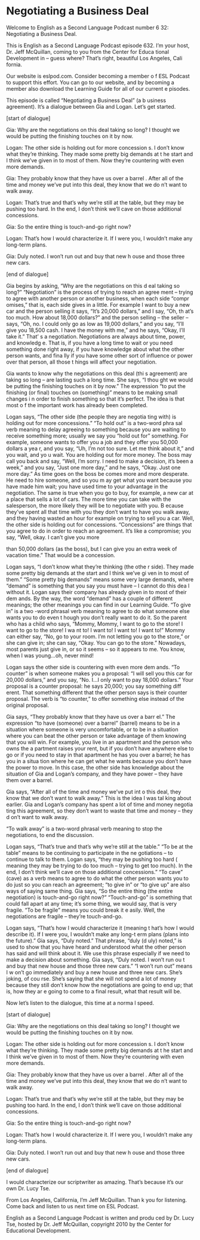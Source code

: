 # Negotiating a Business Deal

Welcome to English as a Second Language Podcast number 6 32: Negotiating a Business Deal.

This is English as a Second Language Podcast episode 632.  I’m your host, Dr. Jeff McQuillan, coming to you from the Center for Educa tional Development in – guess where?  That’s right, beautiful Los Angeles, Cali fornia.

Our website is eslpod.com.  Consider becoming a member o f ESL Podcast to support this effort.  You can go to our website, and by becoming a member also download the Learning Guide for all of our current e pisodes.

This episode is called “Negotiating a Business Deal” (a b usiness agreement).  It’s a dialogue between Gia and Logan.  Let’s get started.

[start of dialogue]

Gia:  Why are the negotiations on this deal taking so long?  I thought we would be putting the finishing touches on it by now.

Logan:  The other side is holding out for more concession s.  I don’t know what they’re thinking.  They made some pretty big demands at t he start and I think we’ve given in to most of them.  Now they’re countering  with even more demands.

Gia:  They probably know that they have us over a barrel .  After all of the time and money we’ve put into this deal, they know that we do n’t want to walk away.

Logan:  That’s true and that’s why we’re still at the table, but they may be pushing too hard.  In the end, I don’t think we’ll cave  on those additional concessions.

Gia:  So the entire thing is touch-and-go right now?

Logan:  That’s how I would characterize it.  If I were  you, I wouldn’t make any long-term plans.

Gia:  Duly noted.  I won’t run out and buy that new h ouse and those three new cars.

 [end of dialogue]

Gia begins by asking, “Why are the negotiations on this d eal taking so long?” “Negotiation” is the process of trying to reach an agree ment – trying to agree with another person or another business, when each side “compr omises,” that is, each side gives in a little.  For example I want to buy a  new car and the person selling it says, “It’s 20,000 dollars,” and I say, “Oh, th at’s too much.  How about 18,000 dollars?” and the person selling – the seller – says, “Oh, no.  I could only go as low as 19,000 dollars,” and you say, “I’ll give you 18,500 cash.  I have the money with me,” and he says, “Okay, I’ll take it.”  That’ s a negotiation. Negotiations are always about time, power, and knowledg e.  That is, if you have a long time to wait or you need something done right away, if you have knowledge about what the other person wants, and fina lly if you have some other sort of influence or power over that person, all those t hings will affect your negotiation.

Gia wants to know why the negotiations on this deal (thi s agreement) are taking so long – are lasting such a long time.  She says, “I thou ght we would be putting the finishing touches on it by now.”  The expression “to put the finishing (or final) touches on (something)” means to be making small changes i n order to finish something so that it’s perfect.  The idea is that most o f the important work has already been completed.

Logan says, “The other side (the people they are negotia ting with) is holding out for more concessions.”  “To hold out” is a two-word phra sal verb meaning to delay agreeing to something because you are waiting to receive something more; usually we say you “hold out for” something.  For example,  someone wants to offer you a job and they offer you 50,000 dollars a yea r, and you say, “Uh, I’m not too sure.  Let me think about it,” and you wait, and yo u wait.  You are holding out for more money.  The boss may call you back and say, “Well, I’m sorry.  I need to make a decision, it’s been a week,” and you say, “Just one more day,” and he says, “Okay.  Just one more day.”  As time goes on the boss be comes more and more desperate.  He need to hire someone, and so you m ay get what you want because you have made him wait; you have used time to your advantage in the negotiation.  The same is true when you go to buy, for example, a new car at a place that sells a lot of cars.  The more time you can take with the salesperson, the more likely they will be to negotiate with you.  B ecause they’ve spent all that time with you they don’t want to have you walk away, and they having wasted an hour for example on trying to sell you a car.  Well, the  other side is holding out for concessions.  “Concessions” are things that you agree to do in order to reach an agreement.  It’s like a compromise; you say, “Well, okay.  I can’t give you more

 than 50,000 dollars (as the boss), but I can give you an extra week of vacation time.”  That would be a concession.

Logan says, “I don’t know what they’re thinking (the othe r side).  They made some pretty big demands at the start and I think we’ve gi ven in to most of them.” “Some pretty big demands” means some very large demands, where “demand” is something that you say you must have – I cannot do this dea l without it.  Logan says their company has already given in to most of their dem ands.  By the way, the word “demand” has a couple of different meanings;  the other meanings you can find in our Learning Guide.  “To give in” is a two -word phrasal verb meaning to agree to do what someone else wants you to do even t hough you don’t really want to do it.  So the parent who has a child who says, “Mommy, Mommy, I want to go to the store!  I want to go to the store!  I wa nt to!  I want to!  I want to!  I want to!”  Mommy can either say, “No, go to your room.   I’m not letting you go to the store,” or she can give in; she can say, “Okay.  You can  go to the store.” Nowadays, most parents just give in, or so it seems – so it  appears to me.  You know, when I was young…oh, never mind!

Logan says the other side is countering with even more dem ands.  “To counter” is when someone makes you a proposal: “I will sell you this car for 20,000 dollars,” and you say, “No.  I…I only want to pay 18,000 dollars.”  Your proposal is a counter proposal: he says 20,000; you say something diff erent.  That something different that the other person says is their counter proposal.  The verb is “to counter,” to offer something else instead of the original proposal.

Gia says, “They probably know that they have us over a barr el.”  The expression “to have (someone) over a barrel” (barrel) means to be in a situation where someone is very uncomfortable, or to be in a situation where you can beat the other person or take advantage of them knowing that you  will win.  For example, you live in an apartment and the person who owns the a partment raises your rent, but if you don’t have anywhere else to go or if you need to stay in that apartment he has you over a barrel; he has you in a situa tion where he can get what he wants because you don’t have the power to move.   In this case, the other side has knowledge about the situation of Gia and  Logan’s company, and they have power – they have them over a barrel.

Gia says, “After all of the time and money we’ve put int o this deal, they know that we don’t want to walk away.”  This is the idea I was tal king about earlier.  Gia and Logan’s company has spent a lot of time and money negotia ting this agreement, so they don’t want to waste that time and money – they d on’t want to walk away.

 “To walk away” is a two-word phrasal verb meaning to stop  the negotiations, to end the discussion.

Logan says, “That’s true and that’s why we’re still at the  table.”  “To be at the table” means to be continuing to participate in the ne gotiations – to continue to talk to them.  Logan says, “they may be pushing too hard ( meaning they may be trying to do too much – trying to get too much).  In the end, I don’t think we’ll cave on those additional concessions.”  “To cave” (cave) as a verb  means to agree to do what the other person wants you to do just so you can reach an agreement; “to give in” or “to give up” are also ways of saying same  thing.  Gia says, “So the entire thing (the entire negotiation) is touch-and-go  right now?”  “Touch-and-go” is something that could fall apart at any time; it’s some thing, we would say, that is very fragile.  “To be fragile” means you could break it e asily.  Well, the negotiations are fragile – they’re touch-and-go.

Logan says, “That’s how I would characterize it (meaning t hat’s how I would describe it).  If I were you, I wouldn’t make any long-t erm plans (plans into the future).”  Gia says, “Duly noted.”  That phrase, “duly (d uly) noted,” is used to show that you have heard and understood what the other person has said and will think about it.  We use this phrase especially if we  need to make a decision about something.  Gia says, “Duly noted.  I won’t run ou t and buy that new house and those three new cars.”  “I won’t run out” means I w on’t go immediately and buy a new house and three new cars.  She’s joking, of cou rse.  She’s saying that she will not spend a lot of money because they still don’t  know how the negotiations are going to end up; that is, how they ar e going to come to a final result, what that result will be.

Now let’s listen to the dialogue, this time at a norma l speed.

[start of dialogue]

Gia:  Why are the negotiations on this deal taking so long?  I thought we would be putting the finishing touches on it by now.

Logan:  The other side is holding out for more concession s.  I don’t know what they’re thinking.  They made some pretty big demands at t he start and I think we’ve given in to most of them.  Now they’re countering  with even more demands.

Gia:  They probably know that they have us over a barrel .  After all of the time and money we’ve put into this deal, they know that we do n’t want to walk away.

 Logan:  That’s true and that’s why we’re still at the table, but they may be pushing too hard.  In the end, I don’t think we’ll cave  on those additional concessions.

Gia:  So the entire thing is touch-and-go right now?

Logan:  That’s how I would characterize it.  If I were  you, I wouldn’t make any long-term plans.

Gia:  Duly noted.  I won’t run out and buy that new h ouse and those three new cars.

[end of dialogue]

I would characterize our scriptwriter as amazing.  That’s because it’s our own Dr. Lucy Tse.

From Los Angeles, California, I’m Jeff McQuillan.  Than k you for listening.  Come back and listen to us next time on ESL Podcast.

English as a Second Language Podcast is written and produ ced by Dr. Lucy Tse, hosted by Dr. Jeff McQuillan, copyright 2010 by the Center  for Educational Development.

